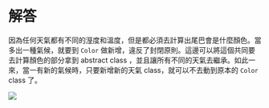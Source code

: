 # 解答

因為任何天氣都有不同的溼度和溫度，但是都必須去計算出尾巴會是什麼顏色。當多出一種氣候，就要到 `Color` 做新增，違反了封閉原則。這邊可以將這個共同要去計算顏色的部分拿到 abstract class ，並且讓所有不同的天氣去繼承。如此一來，當一有新的氣候時，只要新增新的天氣 class，就可以不去動到原本的 `Color` class 了。

![](https://i.imgur.com/DJIXjjr.png)